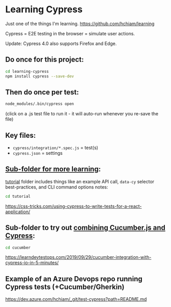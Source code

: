 # Learning Cypress

Just one of the things I'm learning. https://github.com/hchiam/learning

Cypress = E2E testing in the browser = simulate user actions.

Update: Cypress 4.0 also supports Firefox and Edge.

## Do once for this project:

```bash
cd learning-cypress
npm install cypress --save-dev
```

## Then do once per test:

```bash
node_modules/.bin/cypress open
```

(click on a .js test file to run it - it will auto-run whenever you re-save the file)

## Key files:

- `cypress/integration/*.spec.js` = test(s)
- `cypress.json` = settings

## [Sub-folder for more learning](https://github.com/hchiam/learning-cypress/tree/master/tutorial):

[tutorial](https://github.com/hchiam/learning-cypress/tree/master/tutorial) folder includes things like an example API call, `data-cy` selector best-practices, and CLI command options notes:

```bash
cd tutorial
```

<https://css-tricks.com/using-cypress-to-write-tests-for-a-react-application/>

## Sub-folder to try out [combining Cucumber.js and Cypress](https://github.com/hchiam/learning-cypress/tree/master/cucumber):

```bash
cd cucumber
```

<https://learndevtestops.com/2019/09/29/cucumber-integration-with-cypress-io-in-5-minutes/>

## Example of an Azure Devops repo running Cypress tests (+Cucumber/Gherkin)

<https://dev.azure.com/hchiam/_git/test-cypress?path=README.md>
